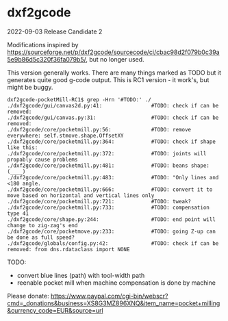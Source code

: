 # dxf2gcode

2022-09-03 Release Candidate 2

Modifications inspired by https://sourceforge.net/p/dxf2gcode/sourcecode/ci/cbac98d2f079b0c39a5e9b86d5c320f36fa079b5/,
but no longer used.

This version generally works.
There are many things marked as TODO but it generates quite good g-code output.
This is RC1 version - it work's, but might be buggy.
```
dxf2gcode-pocketMill-RC1$ grep -Hrn '#TODO:' ./
./dxf2gcode/gui/canvas2d.py:41:                #TODO: check if can be removed:
./dxf2gcode/gui/canvas.py:31:                  #TODO: check if can be removed:
./dxf2gcode/core/pocketmill.py:56:             #TODO: remove everywhere: self.stmove.shape.OffsetXY
./dxf2gcode/core/pocketmill.py:364:            #TODO: check if shape like this:
./dxf2gcode/core/pocketmill.py:372:            #TODO: joints will propably cause problems
./dxf2gcode/core/pocketmill.py:481:            #TODO: beans shape:  (____)
./dxf2gcode/core/pocketmill.py:483:            #TODO: "Only lines and <180 angle.
./dxf2gcode/core/pocketmill.py:666:            #TODO: convert it to move based on horizontal and vertical lines only
./dxf2gcode/core/pocketmill.py:721:            #TODO: tweak?
./dxf2gcode/core/pocketmill.py:733:            #TODO: compensation type 41
./dxf2gcode/core/shape.py:244:                 #TODO: end point will change to zig-zag's end
./dxf2gcode/core/pocketmove.py:233:            #TODO: going Z-up can be done as full speed?
./dxf2gcode/globals/config.py:42:              #TODO: check if can be removed: from dns.rdataclass import NONE
```
TODO:
- convert blue lines (path) with tool-width path
- reenable pocket mill when machine compensation is done by machine

Please donate: https://www.paypal.com/cgi-bin/webscr?cmd=_donations&business=XS8G3MZ896XNQ&item_name=pocket+milling&currency_code=EUR&source=url
